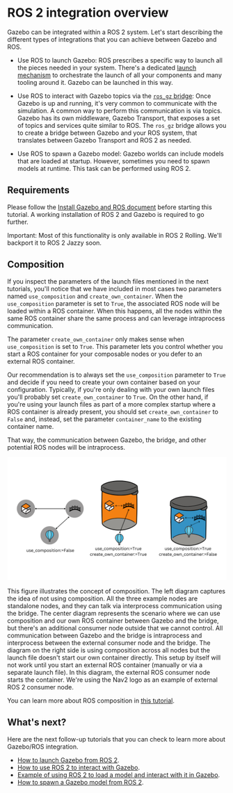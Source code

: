 # ROS 2 integration overview

Gazebo can be integrated within a ROS 2 system. Let's start describing the
different types of integrations that you can achieve between Gazebo and ROS.

* Use ROS to launch Gazebo: ROS prescribes a specific way to launch all
the pieces needed in your system. There's a dedicated
[launch mechanism](https://docs.ros.org/en/jazzy/Tutorials/Intermediate/Launch/Creating-Launch-Files.html)
to orchestrate the launch of all your components and many tooling around it.
Gazebo can be launched in this way.

* Use ROS to interact with Gazebo topics via the [`ros_gz` bridge](https://github.com/gazebosim/ros_gz):
Once Gazebo is up and running, it's very common to communicate with the
simulation. A common way to perform this communication is via topics. Gazebo has
its own middleware, Gazebo Transport, that exposes a set of topics and services quite similar to ROS. The `ros_gz` bridge allows you to create a bridge between
Gazebo and your ROS system, that translates between Gazebo Transport and ROS 2
as needed.

* Use ROS to spawn a Gazebo model: Gazebo worlds can include models that are
loaded at startup. However, sometimes you need to spawn models at runtime. This
task can be performed using ROS 2.

## Requirements

Please follow the [Install Gazebo and ROS document](ros_installation)
before starting this tutorial. A working installation of ROS 2 and Gazebo is
required to go further.

Important: Most of this functionality is only available in ROS 2 Rolling.
We'll backport it to ROS 2 Jazzy soon.

## Composition

If you inspect the parameters of the launch files mentioned in the next
tutorials, you'll notice that we have included in most cases two parameters
named `use_composition` and `create_own_container`. When the `use_composition`
parameter is set to `True`, the associated ROS node will be loaded within a
ROS container. When this happens, all the nodes within the same ROS container
share the same process and can leverage intraprocess communication.

The parameter `create_own_container` only makes sense when `use_composition` is
set to `True`. This parameter lets you control whether you start a ROS
container for your composable nodes or you defer to an external ROS container.

Our recommendation is to always set the `use_composition` parameter to `True`
and decide if you need to create your own container based on your configuration.
Typically, if you're only dealing with your own launch files you'll probably set
`create_own_container` to `True`. On the other hand, if you're using your launch
files as part of a more complex startup where a ROS container is already
present, you should set `create_own_container` to `False` and, instead, set the
parameter `container_name` to the existing container name.

That way, the communication between Gazebo, the bridge, and other potential
ROS nodes will be intraprocess.

![composition_options](images/composition_options.png)

This figure illustrates the concept of composition. The left diagram captures
the idea of not using composition. All the three example nodes are standalone
nodes, and they can talk via interprocess communication using the bridge.
The center diagram represents the scenario where we can use composition and our
own ROS container between Gazebo and the bridge, but there's an additional
consumer node outside that we cannot control. All communication between Gazebo
and the bridge is intraprocess and interprocess between the external consumer
node and the bridge.
The diagram on the right side is using composition across all nodes but the
launch file doesn't start our own container directly. This setup by itself will
not work until you start an external ROS container (manually or via a separate launch file). In this diagram, the external ROS consumer node starts the
container. We're using the Nav2 logo as an example of external ROS 2 consumer
node.

You can learn more about ROS composition in [this tutorial](https://docs.ros.org/en/galactic/Tutorials/Intermediate/Composition.html).

## What's next?

Here are the next follow-up tutorials that you can check to learn more about
Gazebo/ROS integration.

* [How to launch Gazebo from ROS 2](ros2_launch_gazebo).
* [How to use ROS 2 to interact with Gazebo](ros2_integration).
* [Example of using ROS 2 to load a model and interact with it in Gazebo](ros2_interop).
* [How to spawn a Gazebo model from ROS 2](ros2_spawn_model).
